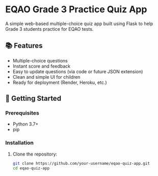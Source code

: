 # EQAO Grade 3 Practice Quiz App

A simple web-based multiple-choice quiz app built using Flask to help Grade 3 students practice for EQAO tests.

## 📚 Features

- Multiple-choice questions
- Instant score and feedback
- Easy to update questions (via code or future JSON extension)
- Clean and simple UI for children
- Ready for deployment (Render, Heroku, etc.)

## 🚀 Getting Started

### Prerequisites

- Python 3.7+
- pip

### Installation

1. Clone the repository:
   ```bash
   git clone https://github.com/your-username/eqao-quiz-app.git
   cd eqao-quiz-app

